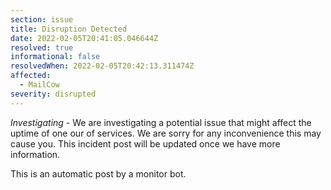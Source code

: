 ```yaml
---
section: issue
title: Disruption Detected
date: 2022-02-05T20:41:05.046644Z
resolved: true
informational: false
resolvedWhen: 2022-02-05T20:42:13.311474Z
affected:
  - MailCow
severity: disrupted
---
```

*Investigating* - We are investigating a potential issue that might affect the uptime of one our of services. We are sorry for any inconvenience this may cause you. This incident post will be updated once we have more information.

This is an automatic post by a monitor bot.
        